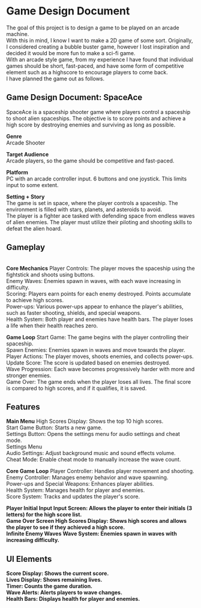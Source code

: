 <h1>Game Design Document</h1>
The goal of this project is to design a game to be played on an arcade machine.<br>
With this in mind, I know I want to make a 2D game of some sort.
Originally, I considered creating a bubble buster game, however I lost inspiration and decided it would be more fun to make a sci-fi game.<br>
With an arcade style game, from my experience I have found that individual games should be short, fast-paced, and have some form of competitive element such as a highscore
to encourage players to come back.<br>
I have planned the game out as follows.<br>

<h2>Game Design Document: SpaceAce</h2>
SpaceAce is a spaceship shooter game where players control a spaceship to shoot alien spaceships. The objective is to score points and achieve a high score 
by destroying enemies and surviving as long as possible.<br>

<strong>Genre</strong><br>
Arcade Shooter<br>

<strong>Target Audience</strong><br>
Arcade players, so the game should be competitive and fast-paced.<br>

<strong>Platform</strong><br>
PC with an arcade controller input. 6 buttons and one joystick. This limits input to some extent.<br>

<strong>Setting + Story</strong><br>
The game is set in space, where the player controls a spaceship. The environment is filled with stars, planets, and asteroids to avoid.<br>
The player is a fighter ace tasked with defending space from endless waves of alien enemies. The player must utilize their piloting 
and shooting skills to defeat the alien hoard.<br>

<h2>Gameplay</h2><br>
<strong>Core Mechanics</strong>
Player Controls: The player moves the spaceship using the fightstick and shoots using buttons.<br>
Enemy Waves: Enemies spawn in waves, with each wave increasing in difficulty.<br>
Scoring: Players earn points for each enemy destroyed. Points accumulate to achieve high scores.<br>
Power-ups: Various power-ups appear to enhance the player's abilities, such as faster shooting, shields, and special weapons.<br>
Health System: Both player and enemies have health bars. The player loses a life when their health reaches zero.<br>

<strong>Game Loop</strong>
Start Game: The game begins with the player controlling their spaceship.<br>
Spawn Enemies: Enemies spawn in waves and move towards the player.<br>
Player Actions: The player moves, shoots enemies, and collects power-ups.<br>
Update Score: The score is updated based on enemies destroyed.<br>
Wave Progression: Each wave becomes progressively harder with more and stronger enemies.<br>
Game Over: The game ends when the player loses all lives. The final score is compared to high scores, and if it qualifies, it is saved.<br>

<h2>Features</h2>
<strong>Main Menu</strong>
High Scores Display: Shows the top 10 high scores. <br>
Start Game Button: Starts a new game. <br>
Settings Button: Opens the settings menu for audio settings and cheat mode. <br>
Settings Menu <br>
Audio Settings: Adjust background music and sound effects volume. <br>
Cheat Mode: Enable cheat mode to manually increase the wave count. <br>

<strong>Core Game Loop</strong> 
Player Controller: Handles player movement and shooting.<br>
Enemy Controller: Manages enemy behavior and wave spawning.<br>
Power-ups and Special Weapons: Enhances player abilities.<br>
Health System: Manages health for player and enemies.<br>
Score System: Tracks and updates the player's score.<br>

<strong>Player Initial Input<strong>
Input Screen: Allows the player to enter their initials (3 letters) for the high score list.<br>
<strong>Game Over Screen</strong>
High Scores Display: Shows high scores and allows the player to see if they achieved a high score.<br>
<strong>Infinite Enemy Waves</strong>
Wave System: Enemies spawn in waves with increasing difficulty.<br>

<h2>UI Elements</h2>
Score Display: Shows the current score.<br>
Lives Display: Shows remaining lives.<br>
Timer: Counts the game duration.<br>
Wave Alerts: Alerts players to wave changes.<br>
Health Bars: Displays health for player and enemies.<br>
